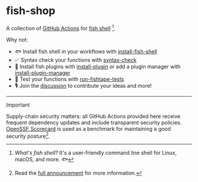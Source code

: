 <h1>fish-shop</h1>

A collection of [GitHub Actions](https://docs.github.com/en/actions) for [fish shell](https://fishshell.com/) [^1].

Why not:

- 🐟 Install fish shell in your workflows with [install-fish-shell](https://github.com/fish-shop/install-fish-shell)
- ✅ Syntax check your functions with [syntax-check](https://github.com/fish-shop/syntax-check)
- 🔌 Install fish plugins with [install-plugin](https://github.com/fish-shop/install-plugin) or add a plugin manager with [install-plugin-manager](https://github.com/fish-shop/install-plugin-manager)
- 🧪 Test your functions with [run-fishtape-tests](https://github.com/fish-shop/run-fishtape-tests)
- 🎙 Join the [discussion](https://github.com/orgs/fish-shop/discussions/3) to contribute your ideas and more!

<hr>

> [!IMPORTANT]
> Supply-chain security matters: all GitHub Actions provided here receive frequent dependency updates and include transparent security policies. [OpenSSF Scorecard](https://securityscorecards.dev) is used as a benchmark for maintaining a good security posture[^2].


[^1]: _What's fish shell?_ It's a user-friendly command line shell for Linux, macOS, and more. 🐟
[^2]: Read the [full announcement](https://github.com/orgs/fish-shop/discussions/4) for more information.
